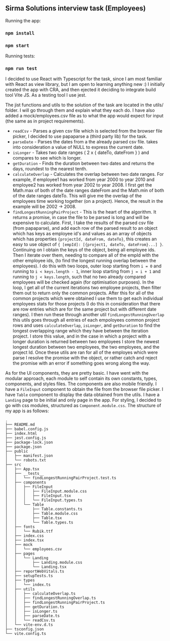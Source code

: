 ## Sirma Solutions interview task (Employees)

Running the app:

### `npm install`

### `npm start`

Running tests:

### `npm run test`

I decided to use React with Typescript for the task, since I am most familiar with React as view library, but I am open to learning anything new :) I initially created the app with CRA, and then ejected it deciding to integrate build tool Vite JS. As a testing tool I use jest.

The jist functions and utils to the solution of the task are located in the utils/ folder. I will go through them and explain what they each do. I have also added a mock/employees.csv file as to what the app would expect for input (the same as in project requirements).

- `readCsv` - Parses a given csv file which is selected from the browser file picker, I decided to use papaparse a (third party lib) for the task.
- `parseDate` - Parses the dates from a the already parsed csv file. takes into consideration a value of NULL to express the current date.
- `isLonger` - Takes two date ranges ( 2 x { dateTo, dateFrom } ) and compares to see which is longer.
- `getDuration` - Finds the duration between two dates and returns the days, roundest to the nearest tenth.
- `calculateOverlap` - Calculates the overlap between two date ranges. For example, if employee1 has worked from year 2000 to year 2010 and employee2 has worked from year 2002 to year 2008. I first get the Math.max of both of the date ranges dateFrom and the Math.min of both of the date ranges dateTo. This will give me the overlap of the employees time working together (on a project). Hence, the result in the example will be 2002 -> 2008.
- `findLongestRunningPairProject` - This is the heart of the algorithm. It returns a promise, in case the file to be parsed is long and will be expensive to calculate. First, I take the results of the parsed csv file (from papaparse), and add each row of the parsed result to an object which has keys as employee id's and values as an array of objects which has properties `{projectId, dateFrom, dateTo}`, this creates an easy to use object of `{ [empId]: [{project1, dateTo, dateFrom}...] }`. Continuing on I obtain the keys of the object, being all employee ids. Then I iterate over them, needing to compare all of the empId with the other employee ids, (to find the longest running overlap between the employees). I do this with two loops, outer loop starting from `i = 0` and running to `i < keys.length - 1`, inner loop starting from `j = i + 1` and running to `j < keys.length`, such that no two already compared employees will be checked again (for optimisation purposes). In the loop, I get all of the current iterations two employee projects, then filter them out to return only the common projects. After this for all of the common projects which were obtained I use them to get each individual employees stats for those projects (I do this in consideration that there are row entries which are for the same project but with different date ranges). I then run these through another util `findLongestRunningOverlap` this utils goes through all entries of each empoloyees common project rows and uses `calculateOverlap`, `isLonger`, and `getDuration` to find the longest overlapping range which they have between the iteration project. I store this value, and in the case in which a project with a longer duration is returned between two employees I store the newest longest duration between two employees, the two employees, and the project Id. Once these utils are ran for all of the employes which were parse I resolve the promise with the object, or rather catch and reject the promise with an error if something goes wrong along the way.

As for the UI components, they are pretty basic. I have went with the modular approach, each module to self contain its own constants, types, components, and styles files. The components are also mobile friendly. I have a `FileInput` component to obtain the file from the browser file picker. I have `Table` component to display the data obtained from the utils. I have a `Landing` page to be initial and only page in the app. For styling, I decided to go with css modules, structured as `Component.module.css`. The structure of my app is as follows:

```
.
├── README.md
├── babel.config.js
├── index.html
├── jest.config.js
├── package-lock.json
├── package.json
├── public
│   ├── manifest.json
│   └── robots.txt
├── src
│   ├── App.tsx
│   ├── __tests__
│   │   └── findLongestRunningPairProject.test.ts
│   ├── components
│   │   ├── FileInput
│   │   │   ├── FileInput.module.css
│   │   │   ├── FileInput.tsx
│   │   │   └── FileInput.types.ts
│   │   └── Table
│   │       ├── Table.constants.ts
│   │       ├── Table.module.css
│   │       ├── Table.tsx
│   │       └── Table.types.ts
│   ├── fonts
│   │   └── Rubik.ttf
│   ├── index.css
│   ├── index.tsx
│   ├── mock
│   │   └── employees.csv
│   ├── pages
│   │   └── Landing
│   │       ├── Landing.module.css
│   │       └── Landing.tsx
│   ├── reportWebVitals.ts
│   ├── setupTests.ts
│   ├── types
│   │   └── index.ts
│   ├── utils
│   │   ├── calculateOverlap.ts
│   │   ├── findLongestRunningOverlap.ts
│   │   ├── findLongestRunningPairProject.ts
│   │   ├── getDuration.ts
│   │   ├── isLonger.ts
│   │   ├── parseDate.ts
│   │   └── readCsv.ts
│   └── vite-env.d.ts
├── tsconfig.json
└── vite.config.ts
```
